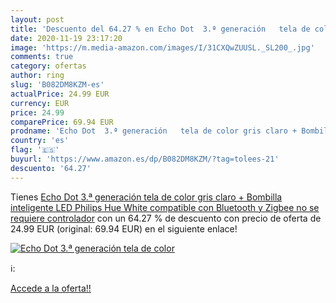 ```yaml
---
layout: post
title: 'Descuento del 64.27 % en Echo Dot  3.ª generación   tela de color'
date: 2020-11-19 23:17:20
image: 'https://m.media-amazon.com/images/I/31CXQwZUUSL._SL200_.jpg'
comments: true
category: ofertas
author: ring
slug: 'B082DM8KZM-es'
actualPrice: 24.99 EUR
currency: EUR
price: 24.99
comparePrice: 69.94 EUR
prodname: 'Echo Dot  3.ª generación   tela de color gris claro + Bombilla inteligente LED Philips Hue White  compatible con Bluetooth y Zigbee  no se requiere controlador'
country: 'es'
flag: '🇪🇸'
buyurl: 'https://www.amazon.es/dp/B082DM8KZM/?tag=tolees-21'
descuento: '64.27'
---
```


Tienes [Echo Dot  3.ª generación   tela de color gris claro + Bombilla inteligente LED Philips Hue White  compatible con Bluetooth y Zigbee  no se requiere controlador](https://www.amazon.es/dp/B082DM8KZM/?tag=tolees-21) con un 64.27 % de descuento con precio de oferta de 24.99 EUR (original: 69.94 EUR) en el siguiente enlace!

[![Echo Dot  3.ª generación   tela de color](https://m.media-amazon.com/images/I/31CXQwZUUSL._SL200_.jpg)](https://www.amazon.es/dp/B082DM8KZM/?tag=tolees-21)

ℹ️:


[Accede a la oferta!!](https://www.amazon.es/dp/B082DM8KZM/?tag=tolees-21)

